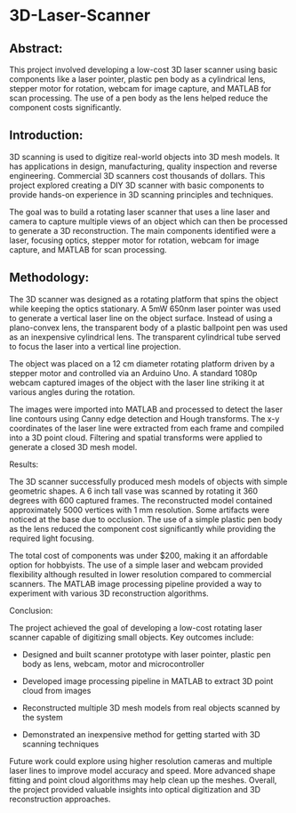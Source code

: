 # 3D-Laser-Scanner

## Abstract:

This project involved developing a low-cost 3D laser scanner using basic components like a laser pointer, plastic pen body as a cylindrical lens, stepper motor for rotation, webcam for image capture, and MATLAB for scan processing. The use of a pen body as the lens helped reduce the component costs significantly.

## Introduction:

3D scanning is used to digitize real-world objects into 3D mesh models. It has applications in design, manufacturing, quality inspection and reverse engineering. Commercial 3D scanners cost thousands of dollars. This project explored creating a DIY 3D scanner with basic components to provide hands-on experience in 3D scanning principles and techniques.

The goal was to build a rotating laser scanner that uses a line laser and camera to capture multiple views of an object which can then be processed to generate a 3D reconstruction. The main components identified were a laser, focusing optics, stepper motor for rotation, webcam for image capture, and MATLAB for scan processing.

## Methodology: 

The 3D scanner was designed as a rotating platform that spins the object while keeping the optics stationary. A 5mW 650nm laser pointer was used to generate a vertical laser line on the object surface. Instead of using a plano-convex lens, the transparent body of a plastic ballpoint pen was used as an inexpensive cylindrical lens. The transparent cylindrical tube served to focus the laser into a vertical line projection.

The object was placed on a 12 cm diameter rotating platform driven by a stepper motor and controlled via an Arduino Uno. A standard 1080p webcam captured images of the object with the laser line striking it at various angles during the rotation. 

The images were imported into MATLAB and processed to detect the laser line contours using Canny edge detection and Hough transforms. The x-y coordinates of the laser line were extracted from each frame and compiled into a 3D point cloud. Filtering and spatial transforms were applied to generate a closed 3D mesh model.

Results:

The 3D scanner successfully produced mesh models of objects with simple geometric shapes. A 6 inch tall vase was scanned by rotating it 360 degrees with 600 captured frames. The reconstructed model contained approximately 5000 vertices with 1 mm resolution. Some artifacts were noticed at the base due to occlusion. The use of a simple plastic pen body as the lens reduced the component cost significantly while providing the required light focusing.

The total cost of components was under $200, making it an affordable option for hobbyists. The use of a simple laser and webcam provided flexibility although resulted in lower resolution compared to commercial scanners. The MATLAB image processing pipeline provided a way to experiment with various 3D reconstruction algorithms. 

Conclusion:

The project achieved the goal of developing a low-cost rotating laser scanner capable of digitizing small objects. Key outcomes include:

- Designed and built scanner prototype with laser pointer, plastic pen body as lens, webcam, motor and microcontroller 

- Developed image processing pipeline in MATLAB to extract 3D point cloud from images

- Reconstructed multiple 3D mesh models from real objects scanned by the system

- Demonstrated an inexpensive method for getting started with 3D scanning techniques

Future work could explore using higher resolution cameras and multiple laser lines to improve model accuracy and speed. More advanced shape fitting and point cloud algorithms may help clean up the meshes. Overall, the project provided valuable insights into optical digitization and 3D reconstruction approaches.